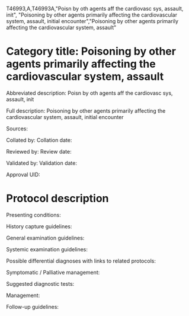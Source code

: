 T46993,A,T46993A,"Poisn by oth agents aff the cardiovasc sys, assault, init", "Poisoning by other agents primarily affecting the cardiovascular system, assault, initial encounter","Poisoning by other agents primarily affecting the cardiovascular system, assault"
# Category title: Poisoning by other agents primarily affecting the cardiovascular system, assault

Abbreviated description: Poisn by oth agents aff the cardiovasc sys, assault, init

Full description: Poisoning by other agents primarily affecting the cardiovascular system, assault, initial encounter

Sources:

Collated by:
Collation date:

Reviewed by:
Review date:

Validated by:
Validation date:

Approval UID:

# Protocol description

Presenting conditions:

History capture guidelines:

General examination guidelines:

Systemic examination guidelines:

Possible differential diagnoses with links to related protocols:

Symptomatic / Palliative management:

Suggested diagnostic tests:

Management:

Follow-up guidelines:
